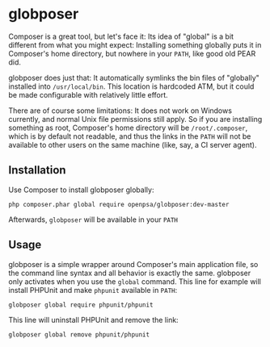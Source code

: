 globposer
=========

Composer is a great tool, but let's face it: Its idea of "global" is a bit different from what you might expect: Installing something globally puts it in Composer's home directory, but nowhere in your `PATH`, like good old PEAR did.

globposer does just that: It automatically symlinks the bin files of "globally" installed into `/usr/local/bin`. This location is hardcoded ATM, but it could be made configurable with relatively little effort.

There are of course some limitations: It does not work on Windows currently, and normal Unix file permissions still apply. So if you are installing something as root, Composer's home directory will be `/root/.composer`, which is by default not readable, and thus the links in the `PATH` will not be available to other users on the same machine (like, say, a CI server agent).

Installation
------------

Use Composer to install globposer globally:

```
php composer.phar global require openpsa/globposer:dev-master
```

Afterwards, `globposer` will be available in your `PATH`

Usage
-----

globposer is a simple wrapper around Composer's main application file, so the command line syntax and all behavior is exactly the same. globposer only activates when you use the `global` command. This line for example will install PHPUnit and make `phpunit` available in `PATH`:

```
globposer global require phpunit/phpunit
```

This line will uninstall PHPUnit and remove the link:

```
globposer global remove phpunit/phpunit
```
